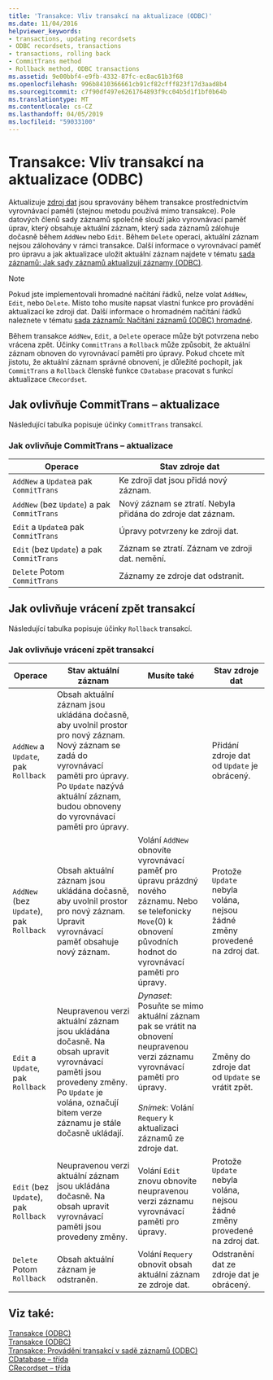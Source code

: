 ```yaml
---
title: 'Transakce: Vliv transakcí na aktualizace (ODBC)'
ms.date: 11/04/2016
helpviewer_keywords:
- transactions, updating recordsets
- ODBC recordsets, transactions
- transactions, rolling back
- CommitTrans method
- Rollback method, ODBC transactions
ms.assetid: 9e00bbf4-e9fb-4332-87fc-ec8ac61b3f68
ms.openlocfilehash: 996b8410366661cb91cf82cfff823f17d3aad8b4
ms.sourcegitcommit: c7f90df497e6261764893f9cc04b5d1f1bf0b64b
ms.translationtype: MT
ms.contentlocale: cs-CZ
ms.lasthandoff: 04/05/2019
ms.locfileid: "59033100"
---
```

# <a name="transaction-how-transactions-affect-updates-odbc"></a>Transakce: Vliv transakcí na aktualizace (ODBC)

Aktualizuje [zdroj dat](../../data/odbc/data-source-odbc.md) jsou spravovány během transakce prostřednictvím vyrovnávací paměti (stejnou metodu používá mimo transakce). Pole datových členů sady záznamů společně slouží jako vyrovnávací paměť úprav, který obsahuje aktuální záznam, který sada záznamů zálohuje dočasně během `AddNew` nebo `Edit`. Během `Delete` operaci, aktuální záznam nejsou zálohovány v rámci transakce. Další informace o vyrovnávací paměť pro úpravu a jak aktualizace uložit aktuální záznam najdete v tématu [sada záznamů: Jak sady záznamů aktualizují záznamy (ODBC)](../../data/odbc/recordset-how-recordsets-update-records-odbc.md).

> [!NOTE]
>  Pokud jste implementovali hromadné načítání řádků, nelze volat `AddNew`, `Edit`, nebo `Delete`. Místo toho musíte napsat vlastní funkce pro provádění aktualizací ke zdroji dat. Další informace o hromadném načítání řádků naleznete v tématu [sada záznamů: Načítání záznamů (ODBC) hromadné](../../data/odbc/recordset-fetching-records-in-bulk-odbc.md).

Během transakce `AddNew`, `Edit`, a `Delete` operace může být potvrzena nebo vrácena zpět. Účinky `CommitTrans` a `Rollback` může způsobit, že aktuální záznam obnoven do vyrovnávací paměti pro úpravy. Pokud chcete mít jistotu, že aktuální záznam správné obnovení, je důležité pochopit, jak `CommitTrans` a `Rollback` členské funkce `CDatabase` pracovat s funkcí aktualizace `CRecordset`.

##  <a name="_core_how_committrans_affects_updates"></a> Jak ovlivňuje CommitTrans – aktualizace

Následující tabulka popisuje účinky `CommitTrans` transakcí.

### <a name="how-committrans-affects-updates"></a>Jak ovlivňuje CommitTrans – aktualizace

|Operace|Stav zdroje dat|
|---------------|---------------------------|
|`AddNew` a `Update`a pak `CommitTrans`|Ke zdroji dat jsou přidá nový záznam.|
|`AddNew` (bez `Update`) a pak `CommitTrans`|Nový záznam se ztratí. Nebyla přidána do zdroje dat záznam.|
|`Edit` a `Update`a pak `CommitTrans`|Úpravy potvrzeny ke zdroji dat.|
|`Edit` (bez `Update`) a pak `CommitTrans`|Záznam se ztratí. Záznam ve zdroji dat. nemění.|
|`Delete` Potom `CommitTrans`|Záznamy ze zdroje dat odstranit.|

##  <a name="_core_how_rollback_affects_updates"></a> Jak ovlivňuje vrácení zpět transakcí

Následující tabulka popisuje účinky `Rollback` transakcí.

### <a name="how-rollback-affects-transactions"></a>Jak ovlivňuje vrácení zpět transakcí

|Operace|Stav aktuální záznam|Musíte také|Stav zdroje dat|
|---------------|------------------------------|-------------------|---------------------------|
|`AddNew` a `Update`, pak `Rollback`|Obsah aktuální záznam jsou ukládána dočasně, aby uvolnil prostor pro nový záznam. Nový záznam se zadá do vyrovnávací paměti pro úpravy. Po `Update` nazývá aktuální záznam, budou obnoveny do vyrovnávací paměti pro úpravy.||Přidání zdroje dat od `Update` je obrácený.|
|`AddNew` (bez `Update`), pak `Rollback`|Obsah aktuální záznam jsou ukládána dočasně, aby uvolnil prostor pro nový záznam. Upravit vyrovnávací paměť obsahuje nový záznam.|Volání `AddNew` obnovíte vyrovnávací paměť pro úpravu prázdný nového záznamu. Nebo se telefonicky `Move`(0) k obnovení původních hodnot do vyrovnávací paměti pro úpravy.|Protože `Update` nebyla volána, nejsou žádné změny provedené na zdroj dat.|
|`Edit` a `Update`, pak `Rollback`|Neupravenou verzi aktuální záznam jsou ukládána dočasně. Na obsah upravit vyrovnávací paměti jsou provedeny změny. Po `Update` je volána, označují bitem verze záznamu je stále dočasně ukládají.|*Dynaset*: Posuňte se mimo aktuální záznam pak se vrátit na obnovení neupravenou verzi záznamu vyrovnávací paměti pro úpravy.<br /><br /> *Snímek*: Volání `Requery` k aktualizaci záznamů ze zdroje dat.|Změny do zdroje dat od `Update` se vrátit zpět.|
|`Edit` (bez `Update`), pak `Rollback`|Neupravenou verzi aktuální záznam jsou ukládána dočasně. Na obsah upravit vyrovnávací paměti jsou provedeny změny.|Volání `Edit` znovu obnovíte neupravenou verzi záznamu vyrovnávací paměti pro úpravy.|Protože `Update` nebyla volána, nejsou žádné změny provedené na zdroj dat.|
|`Delete` Potom `Rollback`|Obsah aktuální záznam je odstraněn.|Volání `Requery` obnovit obsah aktuální záznam ze zdroje dat.|Odstranění dat ze zdroje dat je obrácený.|

## <a name="see-also"></a>Viz také:

[Transakce (ODBC)](../../data/odbc/transaction-odbc.md)<br/>
[Transakce (ODBC)](../../data/odbc/transaction-odbc.md)<br/>
[Transakce: Provádění transakcí v sadě záznamů (ODBC)](../../data/odbc/transaction-performing-a-transaction-in-a-recordset-odbc.md)<br/>
[CDatabase – třída](../../mfc/reference/cdatabase-class.md)<br/>
[CRecordset – třída](../../mfc/reference/crecordset-class.md)